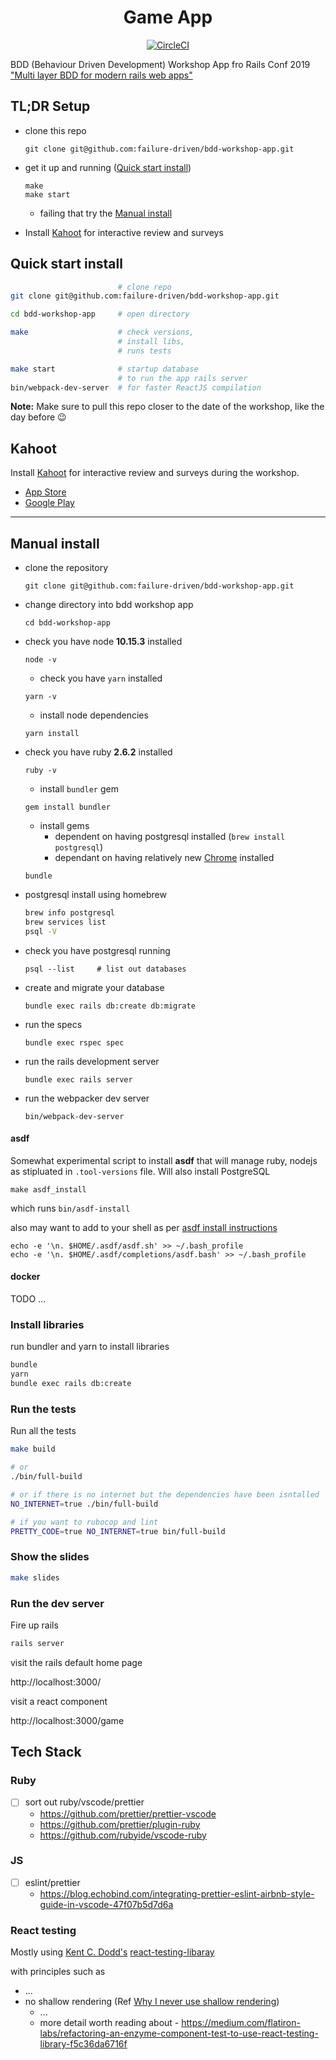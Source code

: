 <h1 align="center">Game App</h1>

<div align="center">

[![CircleCI](https://circleci.com/gh/failure-driven/game-app.svg?style=svg)](https://circleci.com/gh/failure-driven/game-app)

</div>

BDD (Behaviour Driven Development) Workshop App fro Rails Conf 2019 ["Multi
layer BDD for modern rails web
apps"](https://railsconf.com/program/workshops#session-782)

## TL;DR Setup

- clone this repo
  ```
  git clone git@github.com:failure-driven/bdd-workshop-app.git
  ```

- get it up and running ([Quick start install](#quick-start-install))
  ```
  make
  make start
  ```

  - failing that try the [Manual install](#manual-install)

- Install [Kahoot](https://kahoot.com/mobile-app/) for interactive review and surveys

## Quick start install

```sh
                        # clone repo
git clone git@github.com:failure-driven/bdd-workshop-app.git

cd bdd-workshop-app     # open directory

make                    # check versions,
                        # install libs,
                        # runs tests

make start              # startup database
                        # to run the app rails server
bin/webpack-dev-server  # for faster ReactJS compilation
  ```

**Note:** Make sure to pull this repo closer to the date of the workshop, like
the day before 😉

## Kahoot

Install [Kahoot](https://kahoot.com/mobile-app/) for interactive review and surveys
during the workshop.

- [App Store](https://itunes.apple.com/app/apple-store/id1131203560?mt=8)
- [Google Play](https://play.google.com/store/apps/details?id=no.mobitroll.kahoot.android&referrer=utm_source%3Dkahoot%26utm_campaign%3Dmobileapp)

---------------

## Manual install

- clone the repository
  ```
  git clone git@github.com:failure-driven/bdd-workshop-app.git
  ```
- change directory into bdd workshop app
  ```
  cd bdd-workshop-app
  ```
- check you have node **10.15.3** installed
  ```
  node -v
  ```
  - check you have `yarn` installed
  ```
  yarn -v
  ```
  - install node dependencies
  ```
  yarn install
  ```
- check you have ruby **2.6.2** installed
  ```
  ruby -v
  ```
  - install `bundler` gem
  ```
  gem install bundler
  ```
  - install gems
    - dependent on having postgresql installed (`brew install postgresql`)
    - dependant on having relatively new [Chrome](https://www.google.com/chrome/) installed
  ```
  bundle
  ```
- postgresql install using homebrew
  ```sh
  brew info postgresql
  brew services list
  psql -V
  ```
- check you have postgresql running
  ```
  psql --list     # list out databases
  ```
- create and migrate your database
  ```
  bundle exec rails db:create db:migrate
  ```
- run the specs
  ```
  bundle exec rspec spec
  ```
- run the rails development server
  ```
  bundle exec rails server
  ```
- run the webpacker dev server
  ```
  bin/webpack-dev-server
  ```

#### asdf

Somewhat experimental script to install **asdf** that will manage ruby, nodejs as stipluated in `.tool-versions` file. Will also install PostgreSQL

```
make asdf_install
```

which runs `bin/asdf-install`

also may want to add to your shell as per [asdf install instructions](https://asdf-vm.com/#/core-manage-asdf-vm)

```
echo -e '\n. $HOME/.asdf/asdf.sh' >> ~/.bash_profile
echo -e '\n. $HOME/.asdf/completions/asdf.bash' >> ~/.bash_profile
```

#### docker

TODO ...

### Install libraries

run bundler and yarn to install libraries

```sh
bundle
yarn
bundle exec rails db:create
```

### Run the tests

Run all the tests

```sh
make build

# or
./bin/full-build

# or if there is no internet but the dependencies have been isntalled
NO_INTERNET=true ./bin/full-build

# if you want to rubocop and lint
PRETTY_CODE=true NO_INTERNET=true bin/full-build
```

### Show the slides

```sh
make slides
```

### Run the dev server

Fire up rails

```sh
rails server
```

visit the rails default home page

http://localhost:3000/

visit a react component

http://localhost:3000/game

## Tech Stack

### Ruby

- [ ] sort out ruby/vscode/prettier
  - https://github.com/prettier/prettier-vscode
  - https://github.com/prettier/plugin-ruby
  - https://github.com/rubyide/vscode-ruby

### JS

- [ ] eslint/prettier
  - https://blog.echobind.com/integrating-prettier-eslint-airbnb-style-guide-in-vscode-47f07b5d7d6a

### React testing

Mostly using [Kent C. Dodd's](https://twitter.com/kentcdodds/) [react-testing-libaray]()

with principles such as

- ...
- no shallow rendering (Ref [Why I never use shallow rendering](https://kentcdodds.com/blog/why-i-never-use-shallow-rendering))
  - ...
  - more detail worth reading about - https://medium.com/flatiron-labs/refactoring-an-enzyme-component-test-to-use-react-testing-library-f5c36da6716f
